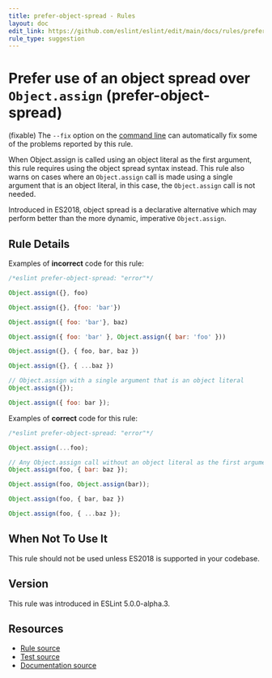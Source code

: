 ```yaml
---
title: prefer-object-spread - Rules
layout: doc
edit_link: https://github.com/eslint/eslint/edit/main/docs/rules/prefer-object-spread.md
rule_type: suggestion
---
```

<!-- Note: No pull requests accepted for this file. See README.md in the root directory for details. -->

# Prefer use of an object spread over `Object.assign` (prefer-object-spread)

(fixable) The `--fix` option on the [command line](../user-guide/command-line-interface#fixing-problems) can automatically fix some of the problems reported by this rule.

When Object.assign is called using an object literal as the first argument, this rule requires using the object spread syntax instead. This rule also warns on cases where an `Object.assign` call is made using a single argument that is an object literal, in this case, the `Object.assign` call is not needed.

Introduced in ES2018, object spread is a declarative alternative which may perform better than the more dynamic, imperative `Object.assign`.

## Rule Details

Examples of **incorrect** code for this rule:

```js
/*eslint prefer-object-spread: "error"*/

Object.assign({}, foo)

Object.assign({}, {foo: 'bar'})

Object.assign({ foo: 'bar'}, baz)

Object.assign({ foo: 'bar' }, Object.assign({ bar: 'foo' }))

Object.assign({}, { foo, bar, baz })

Object.assign({}, { ...baz })

// Object.assign with a single argument that is an object literal
Object.assign({});

Object.assign({ foo: bar });
```

Examples of **correct** code for this rule:

```js
/*eslint prefer-object-spread: "error"*/

Object.assign(...foo);

// Any Object.assign call without an object literal as the first argument
Object.assign(foo, { bar: baz });

Object.assign(foo, Object.assign(bar));

Object.assign(foo, { bar, baz })

Object.assign(foo, { ...baz });
```

## When Not To Use It

This rule should not be used unless ES2018 is supported in your codebase.

## Version

This rule was introduced in ESLint 5.0.0-alpha.3.

## Resources

* [Rule source](https://github.com/eslint/eslint/tree/HEAD/lib/rules/prefer-object-spread.js)
* [Test source](https://github.com/eslint/eslint/tree/HEAD/tests/lib/rules/prefer-object-spread.js)
* [Documentation source](https://github.com/eslint/eslint/tree/HEAD/docs/rules/prefer-object-spread.md)
